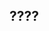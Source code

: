 ## ????  
<Articles :pages="this.$site.pages" :prefix="this.$page.path" />

<script>
import Articles from '../.vuepress/theme/components/Articles';
export default {
    components: {
        Articles
    }
}
</script>